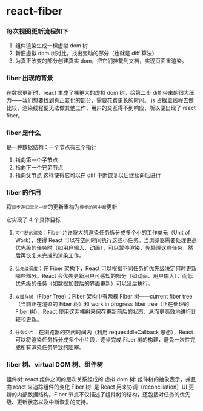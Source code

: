# react-fiber

### 每次视图更新流程如下

1. 组件渲染生成一棵虚拟 dom 树
2. 新旧虚拟 dom 树对比，找出变动的部分（也就是 diff 算法）
3. 为真正改变的部分创建真实 dom，把它们挂载到文档，实现页面重渲染。

### fiber 出现的背景

在数据更新时，react 生成了棵更大的虚拟 dom 树，给第二步 diff 带来的很大压力——我们想要找到真正变化的部分，需要花费更长的时间。
js 占据主线程去做比较，渲染线程便无法做其他工作，用户的交互得不到响应，所以便出现了 react fiber。

### fiber 是什么

是一种数据结构：一个节点有三个指针

1. 指向第一个子节点
2. 指向下一个兄弟节点
3. 指向父节点
   这样使得它可以在 diff 中断恢复以后继续向后进行

### fiber 的作用

将`同步递归无法中断`的更新重构为`异步的可中断`更新

它实现了 4 个具体目标

1. `可中断的渲染`：Fiber 允许将大的渲染任务拆分成多个小的工作单元（Unit of Work），使得 React 可以在空闲时间执行这些小任务。当浏览器需要处理更高优先级的任务时（如用户输入、动画），可以暂停渲染，先处理这些任务，然后再恢复未完成的渲染工作。

2. `优先级调度`：在 Fiber 架构下，React 可以根据不同任务的优先级决定何时更新哪些部分。React 会优先更新用户可感知的部分（如动画、用户输入），而低优先级的任务（如数据加载后的界面更新）可以延后执行。

3. `双缓存树`（Fiber Tree）：Fiber 架构中有两棵 Fiber 树——current fiber tree（当前正在渲染的 Fiber 树）和 work in progress fiber tree（正在处理的 Fiber 树）。React 使用这两棵树来保存更新前后的状态，从而更高效地进行比较和更新。

4. `任务切片`：在浏览器的空闲时间内（利用 requestIdleCallback 思想），React 可以将渲染任务拆分成多个小片段，逐步完成 Fiber 树的构建，避免一次性完成所有渲染任务导致的阻塞。

### fiber 树、virtual DOM 树、组件树

组件树: react 组件之间的层次关系组成的
虚拟 dom 树: 组件树的抽象表示，并且由 react 来追踪组件的变化
Fiber 树: 是 React 用来协调（reconciliation）UI 更新的内部数据结构。Fiber 节点不仅描述了组件树的结构，还包括对任务的优先级、更新状态以及中断恢复的支持。
